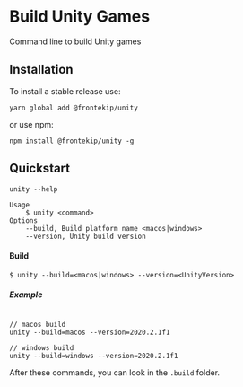 # Build Unity Games

Command line to build Unity games


## Installation 

To install a stable release use:

    yarn global add @frontekip/unity
    
or use npm:

    npm install @frontekip/unity -g


## Quickstart 

    unity --help
    
```JS
Usage
    $ unity <command>
Options
    --build, Build platform name <macos|windows>
    --version, Unity build version
```

#### Build

    $ unity --build=<macos|windows> --version=<UnityVersion>
    
##### Example

```JS

// macos build
unity --build=macos --version=2020.2.1f1

// windows build
unity --build=windows --version=2020.2.1f1
```
    
After these commands, you can look in the `.build` folder.

